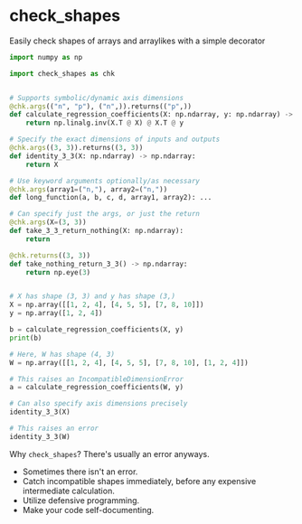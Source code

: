 # check_shapes

Easily check shapes of arrays and arraylikes with a simple decorator

```python
import numpy as np

import check_shapes as chk


# Supports symbolic/dynamic axis dimensions
@chk.args(("n", "p"), ("n",)).returns(("p",))
def calculate_regression_coefficients(X: np.ndarray, y: np.ndarray) -> np.ndarray:
    return np.linalg.inv(X.T @ X) @ X.T @ y

# Specify the exact dimensions of inputs and outputs
@chk.args((3, 3)).returns((3, 3))
def identity_3_3(X: np.ndarray) -> np.ndarray:
    return X

# Use keyword arguments optionally/as necessary
@chk.args(array1=("n,"), array2=("n,"))
def long_function(a, b, c, d, array1, array2): ...

# Can specify just the args, or just the return
@chk.args(X=(3, 3))
def take_3_3_return_nothing(X: np.ndarray):
    return

@chk.returns((3, 3))
def take_nothing_return_3_3() -> np.ndarray:
    return np.eye(3)


# X has shape (3, 3) and y has shape (3,)
X = np.array([[1, 2, 4], [4, 5, 5], [7, 8, 10]])
y = np.array([1, 2, 4])

b = calculate_regression_coefficients(X, y)
print(b)

# Here, W has shape (4, 3)
W = np.array([[1, 2, 4], [4, 5, 5], [7, 8, 10], [1, 2, 4]])

# This raises an IncompatibleDimensionError
a = calculate_regression_coefficients(W, y)

# Can also specify axis dimensions precisely
identity_3_3(X)

# This raises an error
identity_3_3(W)
```

Why `check_shapes`? There's usually an error anyways.

* Sometimes there isn't an error.
* Catch incompatible shapes immediately, before any expensive intermediate calculation.
* Utilize defensive programming.
* Make your code self-documenting.